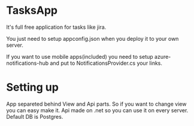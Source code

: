 # TasksApp
It's full free application for tasks like jira.

You just need to setup appconfig.json when you deploy it to your own server. 

If you want to use mobile apps(included) you need to setup azure-notifications-hub and put to NotificationsProvider.cs your links. 

# Setting up
App separeted behind View and Api parts. 
So if you want to change view you can easy make it.
Api made on .net so you can use it on every server. 
Default DB is Postgres. 

